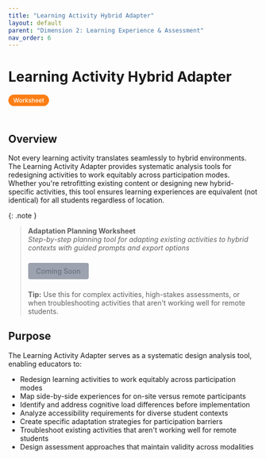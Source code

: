 ```yaml
---
title: "Learning Activity Hybrid Adapter"
layout: default
parent: "Dimension 2: Learning Experience & Assessment"
nav_order: 6
---
```


# Learning Activity Hybrid Adapter

<span style="background: #fd7e14; color: white; padding: 4px 10px; border-radius: 16px; font-size: 12px; font-weight: 500; white-space: nowrap; display: inline-block; margin-bottom: 24px;">Worksheet</span>

## Overview
Not every learning activity translates seamlessly to hybrid environments. The Learning Activity Adapter provides systematic analysis tools for redesigning activities to work equitably across participation modes. Whether you're retrofitting existing content or designing new hybrid-specific activities, this tool ensures learning experiences are equivalent (not identical) for all students regardless of location.

{: .note }
> **Adaptation Planning Worksheet**  
> *Step-by-step planning tool for adapting existing activities to hybrid contexts with guided prompts and export options*
>
> <span style="display: inline-block; background: #9ca3af; color: #6b7280; padding: 8px 16px; text-decoration: none; border-radius: 4px; font-weight: 500; margin: 8px 0; font-size: 14px; cursor: not-allowed;">
> Coming Soon
> </span>
>
> **Tip:** Use this for complex activities, high-stakes assessments, or when troubleshooting activities that aren't working well for remote students.

## Purpose
The Learning Activity Adapter serves as a systematic design analysis tool, enabling educators to:

- Redesign learning activities to work equitably across participation modes
- Map side-by-side experiences for on-site versus remote participants
- Identify and address cognitive load differences before implementation
- Analyze accessibility requirements for diverse student contexts
- Create specific adaptation strategies for participation barriers
- Troubleshoot existing activities that aren't working well for remote students
- Design assessment approaches that maintain validity across modalities

